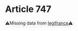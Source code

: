 # Article 747

⚠️Missing data from [legifrance](https://www.legifrance.gouv.fr/codes/article_lc/LEGIARTI000006431043)⚠️